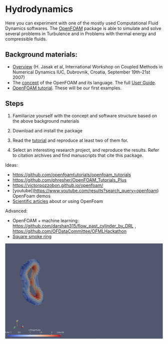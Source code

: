 # Hydrodynamics

Here you can experiment with one of the mostly used Computational Fluid Dynamics softwares.
The [OpenFOAM](http://www.openfoam.com/) package is able to simulate and solve several problems in
Turbulence and in Problems with thermal energy and compressible fluids.

## Background materials:

- [Overview](http://csabai.web.elte.hu/http/simulationLab/jasakEtAlOpenFoam.pdf) (H. Jasak et al, International Workshop on Coupled Methods in Numerical Dynamics IUC, Dubrovnik, Croatia, September 19th-21st 2007)
- The [concept](http://cfd.direct/openfoam/user-guide/applications/#x8-630003) of the OpenFOAM and its language. The full [User Guide](http://cfd.direct/openfoam/user-guide/).
-  [OpenFOAM tutorial](http://cfd.direct/openfoam/user-guide/tutorials/#x4-30002). These will be our first examples.


## Steps

1. Familiarize yourself with the concept and software structure based on the above background materials

2. Download and install the package

3. Read the [tutorial](http://cfd.direct/openfoam/user-guide/tutorials/#x4-30002) and reproduce at least two of them
for.

4. Select an interesting research project, and reproduce the results. Refer to citation archives and find manuscripts that cite this package.

Ideas:
- https://github.com/openfoamtutorials/openfoam_tutorials
- https://github.com/phresher/OpenFOAM_Tutorials_Plus
- https://victorpozzobon.github.io/openfoam/
- [youtube[(https://www.youtube.com/results?search_query=openfoam) OpenFoam demos
- [Scientific articles](https://scholar.google.hu/scholar?start=10&q=openfoam&hl=en&as_sdt=0,5&as_ylo=2019) about or using OpenFoam

Advanced:
- OpenFOAM + machine learning: https://github.com/darshan315/flow_past_cylinder_by_DRL  , https://github.com/OFDataCommittee/OFMLHackathon
- [Square smoke ring](smokering) 


![image](https://github.com/csabaiBio/modellinglab2019/blob/master/hydrodynamics/smokering/hr-vortex%20(1).gif)

